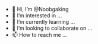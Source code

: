 



- 👋 Hi, I’m @Noobgaking
- 👀 I’m interested in ...
- 🌱 I’m currently learning ...
- 💞️ I’m looking to collaborate on ...
- 📫 How to reach me ...

<!---
Noobgaking/Noobgaking is a ✨ special ✨ repository because its `README.md` (this file) appears on your GitHub profile.
You can click the Preview link to take a look at your changes.
--->
